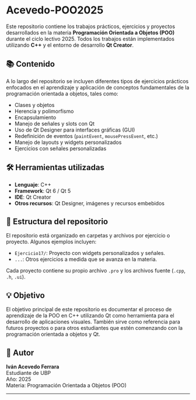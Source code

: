 # Acevedo-POO2025

Este repositorio contiene los trabajos prácticos, ejercicios y proyectos desarrollados en la materia **Programación Orientada a Objetos (POO)** durante el ciclo lectivo 2025. Todos los trabajos están implementados utilizando **C++** y el entorno de desarrollo **Qt Creator**.

## 📚 Contenido

A lo largo del repositorio se incluyen diferentes tipos de ejercicios prácticos enfocados en el aprendizaje y aplicación de conceptos fundamentales de la programación orientada a objetos, tales como:

- Clases y objetos
- Herencia y polimorfismo
- Encapsulamiento
- Manejo de señales y slots con Qt
- Uso de Qt Designer para interfaces gráficas (GUI)
- Redefinición de eventos (`paintEvent`, `mousePressEvent`, etc.)
- Manejo de layouts y widgets personalizados
- Ejercicios con señales personalizadas

## 🛠️ Herramientas utilizadas

- **Lenguaje**: C++
- **Framework**: Qt 6 / Qt 5
- **IDE**: Qt Creator
- **Otros recursos**: Qt Designer, imágenes y recursos embebidos

## 📁 Estructura del repositorio

El repositorio está organizado en carpetas y archivos por ejercicio o proyecto. Algunos ejemplos incluyen:

- `Ejercicio17/`: Proyecto con widgets personalizados y señales.
- `...`: Otros ejercicios a medida que se avanza en la materia.

Cada proyecto contiene su propio archivo `.pro` y los archivos fuente (`.cpp`, `.h`, `.ui`).

## 💡 Objetivo

El objetivo principal de este repositorio es documentar el proceso de aprendizaje de la POO en C++ utilizando Qt como herramienta para el desarrollo de aplicaciones visuales. También sirve como referencia para futuros proyectos o para otros estudiantes que estén comenzando con la programación orientada a objetos y Qt.

## 📌 Autor

**Iván Acevedo Ferrara**  
Estudiante de UBP  
Año: 2025  
Materia: Programación Orientada a Objetos (POO)

---

